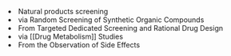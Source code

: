 -    Natural products screening​  
-    via Random Screening of Synthetic Organic Compounds​
-    From Targeted Dedicated Screening and Rational Drug Design ​
-    via [[Drug Metabolism]] Studies​
-    From the Observation of Side Effects